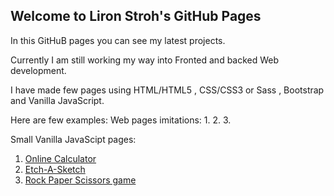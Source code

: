 ## Welcome to Liron Stroh's GitHub Pages

In this GitHuB pages you can see my latest projects.

Currently I am still working my way into Fronted and backed Web development.

I have made few pages using HTML/HTML5 , CSS/CSS3 or Sass , Bootstrap and Vanilla JavaScript.

Here are few examples:
Web pages imitations:
1.
2.
3.

Small Vanilla JavaScipt pages:
1. [Online Calculator](https://github.com/lstroh/Projects/blob/master/Vanilla%20JavaScript/Calculator/index.html)
2. [Etch-A-Sketch](https://github.com/lstroh/Projects/blob/master/Vanilla%20JavaScript/Etch-A-Sketch/index.html)
3. [Rock Paper Scissors game](https://github.com/lstroh/Projects/blob/master/Vanilla%20JavaScript/Rock%20Paper%20Scissors/index.html)


